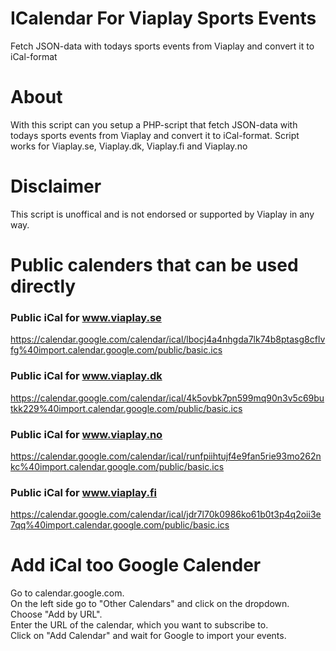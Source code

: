# ICalendar For Viaplay Sports Events
Fetch JSON-data with todays sports events from Viaplay and convert it to iCal-format

# About

With this script can you setup a PHP-script that fetch JSON-data with todays sports events from Viaplay and convert it to iCal-format.
Script works for Viaplay.se, Viaplay.dk, Viaplay.fi and Viaplay.no

# Disclaimer
This script is unoffical and is not endorsed or supported by Viaplay in any way.

# Public calenders that can be used directly

### Public iCal for www.viaplay.se

https://calendar.google.com/calendar/ical/lbocj4a4nhgda7lk74b8ptasg8cflvfg%40import.calendar.google.com/public/basic.ics

### Public iCal for www.viaplay.dk

https://calendar.google.com/calendar/ical/4k5ovbk7pn599mq90n3v5c69butkk229%40import.calendar.google.com/public/basic.ics  

### Public iCal for www.viaplay.no

https://calendar.google.com/calendar/ical/runfpiihtujf4e9fan5rie93mo262nkc%40import.calendar.google.com/public/basic.ics

### Public iCal for www.viaplay.fi

https://calendar.google.com/calendar/ical/jdr7l70k0986ko61b0t3p4q2oii3e7qq%40import.calendar.google.com/public/basic.ics

# Add iCal too Google Calender

Go to calendar.google.com.<br>
On the left side go to "Other Calendars" and click on the dropdown.<br>
Choose "Add by URL".<br>
Enter the URL of the calendar, which you want to subscribe to.<br>
Click on "Add Calendar" and wait for Google to import your events.<br>
